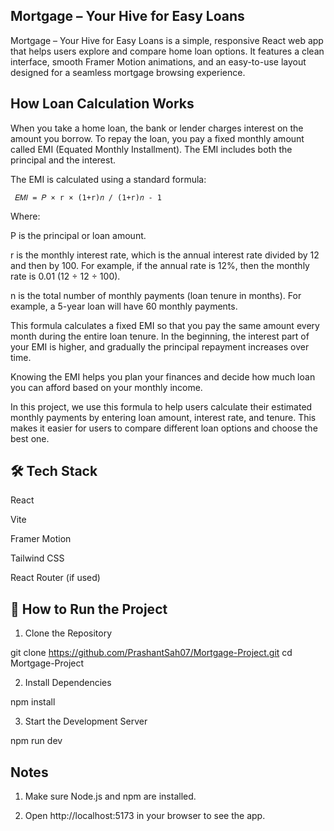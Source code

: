 ## Mortgage – Your Hive for Easy Loans

Mortgage – Your Hive for Easy Loans is a simple, responsive React web app that helps users explore and compare home loan options. It features a clean interface, smooth Framer Motion animations, and an easy-to-use layout designed for a seamless mortgage browsing experience.


## How Loan Calculation Works
When you take a home loan, the bank or lender charges interest on the amount you borrow. To repay the loan, you pay a fixed monthly amount called EMI (Equated Monthly Installment). The EMI includes both the principal and the interest.

The EMI is calculated using a standard formula:

     𝐸𝑀𝐼 = 𝑃 × r × (1+r)𝑛 / (1+r)𝑛 - 1
 
Where:

P is the principal or loan amount.

r is the monthly interest rate, which is the annual interest rate divided by 12 and then by 100. For example, if the annual rate is 12%, then the monthly rate is 0.01 (12 ÷ 12 ÷ 100).

n is the total number of monthly payments (loan tenure in months). For example, a 5-year loan will have 60 monthly payments.

This formula calculates a fixed EMI so that you pay the same amount every month during the entire loan tenure. In the beginning, the interest part of your EMI is higher, and gradually the principal repayment increases over time.

Knowing the EMI helps you plan your finances and decide how much loan you can afford based on your monthly income.

In this project, we use this formula to help users calculate their estimated monthly payments by entering loan amount, interest rate, and tenure. This makes it easier for users to compare different loan options and choose the best one.


## 🛠️ Tech Stack

React

Vite

Framer Motion

Tailwind CSS

React Router (if used)

## 🚀 How to Run the Project

1. Clone the Repository

git clone https://github.com/PrashantSah07/Mortgage-Project.git
cd Mortgage-Project

2. Install Dependencies

npm install

3. Start the Development Server

npm run dev

## Notes

1. Make sure Node.js and npm are installed.

2. Open http://localhost:5173 in your browser to see the app.